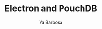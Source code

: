 ---
title:      Electron and PouchDB
headline:   Learn how to build an Offline First app using <a href="https://electron.atom.io">Electron</a> and <a href="https://pouchdb.com">PouchDB</a>
repo_url:   https://github.com/ibm-watson-data-lab/shopping-list-electron-pouchdb
tutorial_url:   
type: Desktop App
author:     Va Barbosa
author_url: https://github.com/vabarbosa
---